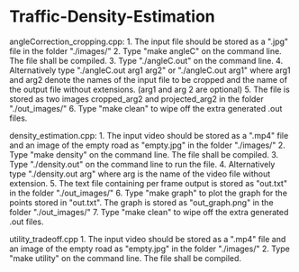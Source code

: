 # Traffic-Density-Estimation

angleCorrection_cropping.cpp:
	1. The input file should be stored as a ".jpg" file in the folder "./images/"
	2. Type "make angleC" on the command line. The file shall be compiled.
	3. Type "./angleC.out" on the command line.
	4. Alternatively type "./angleC.out arg1 arg2" or "./angleC.out arg1"
	   where arg1 and arg2 denote the names of the input file to be cropped and the name of the output file without extensions.
	   (arg1 and arg 2 are optional)
	5. The file is stored as two images cropped_arg2 and projected_arg2 in the folder "./out_images/"
	6. Type "make clean" to wipe off the extra generated .out files.

density_estimation.cpp:
	1. The input video should be stored as a ".mp4" file and an image of the empty road as "empty.jpg" in the folder "./images/"
	2. Type "make density" on the command line. The file shall be compiled.
	3. Type "./density.out" on the command line to run the file.
	4. Alternatively type "./density.out arg" where arg is the name of the video file without extension.
	5. The text file containing per frame output is stored as "out.txt" in the folder "./out_images/"
	6. Type "make graph" to plot the graph for the points stored in "out.txt".
	   The graph is stored as "out_graph.png" in the folder "./out_images/"
	7. Type "make clean" to wipe off the extra generated .out files.

utility_tradeoff.cpp
	1. The input video should be stored as a ".mp4" file and an image of the empty road as "empty.jpg" in the folder "./images/"
	2. Type "make utility" on the command line. The file shall be compiled.